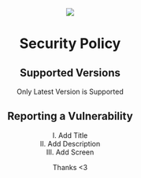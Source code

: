 <div align=center>
<img src="https://github.com/Kokomichrzan/Kokomichrzan-Repo-Template/blob/main/Assets/BackGround.gif"></img>
  
# Security Policy

## Supported Versions

Only Latest Version is Supported

## Reporting a Vulnerability

I. Add Title</br>
II. Add Description</br>
III. Add Screen</br>

Thanks <3</br>

</div>
